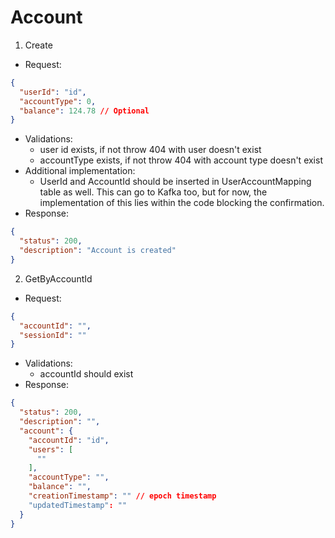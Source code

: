 # Account

1. Create
- Request:
```json
{
  "userId": "id",
  "accountType": 0,
  "balance": 124.78 // Optional
}
```
- Validations:
  - user id exists, if not throw 404 with user doesn't exist
  - accountType exists, if not throw 404 with account type doesn't exist
- Additional implementation:
  - UserId and AccountId should be inserted in UserAccountMapping table as well. This can go to Kafka too, but for now, the implementation of this lies within the code blocking the confirmation.
- Response:
```json
{
  "status": 200,
  "description": "Account is created"
}
```

2. GetByAccountId
- Request:
```json
{
  "accountId": "",
  "sessionId": ""
}
```
- Validations:
  - accountId should exist
- Response:
```json
{
  "status": 200,
  "description": "",
  "account": {
    "accountId": "id",
    "users": [
      ""
    ],
    "accountType": "",
    "balance": "",
    "creationTimestamp": "" // epoch timestamp
    "updatedTimestamp": ""
  }
}
```
